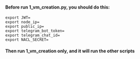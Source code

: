 #### Before run 1_vm_creation.py, you should do this:
```
export JWT=
export node_ip=
export public_ip=
export telegram_bot_token=
export telegram_chat_id=
export NACL_SECRET=
```
#### Then run 1_vm_creation only, and it will run the other scripts
